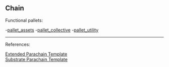 ## Chain


Functional pallets:

 -[pallet_assets](https://paritytech.github.io/substrate/master/pallet_assets/index.html)
 -[pallet_collective](https://paritytech.github.io/substrate/master/pallet_collective/index.html)
 -[pallet_utility](https://paritytech.github.io/substrate/master/pallet_utility/index.html)

<hr>
References:<br>

[Extended Parachain Template](https://github.com/paritytech/extended-parachain-template/)<br>
[Substrate Parachain Template](https://github.com/substrate-developer-hub/substrate-parachain-template)<br>
